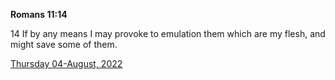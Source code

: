 **Romans 11:14**

14 If by any means I may provoke to emulation them which are my flesh, and might save some of them.

[Thursday 04-August, 2022](https://t.me/s/daily_scripture)
